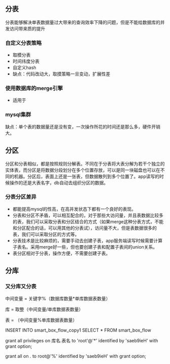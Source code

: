 ## 分表
分表能够解决单表数据量过大带来的查询效率下降的问题，但是不能给数据库的并发访问带来质的提升
### 自定义分表策略
- 取模分表
- 时间纬度分表
- 自定义hash
- 缺点：代码改动大，取摸策略一旦变动，扩展性差
### 使用数据库的merge引擎
- 适用于
### mysql集群
缺点：单个表的数据量还是没有变，一次操作所花的时间还是那么多，硬件开销大。
## 分区
分区和分表相似，都是按照规则分解表。不同在于分表将大表分解为若干个独立的实体表，而分区是将数据分段划分在多个位置存放，可以是同一块磁盘也可以在不同的机器。分区后，表面上还是一张表，但数据散列到多个位置了。app读写的时候操作的还是大表名字，db自动去组织分区的数据。
### 分表分区差异

- 都能提高mysql的性高，在高并发状态下都有一个良好的表现。
- 分表和分区不矛盾，可以相互配合的，对于那些大访问量，并且表数据比较多的表，我们可以采取分表和分区结合的方式（如果merge这种分表方式，不能和分区配合的话，可以用其他的分表试），访问量不大，但是表数据很多的表，我们可以采取分区的方式等。
- 分表技术是比较麻烦的，需要手动去创建子表，app服务端读写时候需要计算子表名。采用merge好一些，但也要创建子表和配置子表间的union关系。
- 表分区相对于分表，操作方便，不需要创建子表。
## 分库
### 又分库又分表
中间变量 = 关键字%（数据库数量*单库数据表数量）

库 = 取整（中间变量/单库数据表数量）

表 = （中间变量%单库数据表数量）




INSERT INTO smart_box_flow_copy1 SELECT * FROM smart_box_flow




grant all privileges on 库名.表名 to 'root'@'*' identified by 'saeb9ieH' with grant option;




grant all on *.* to root@'%' identified by 'saeb9ieH' with grant option; 